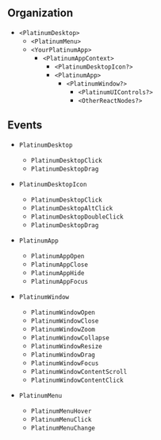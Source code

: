 ## Organization

* `<PlatinumDesktop>`
    * `<PlatinumMenu>`
    * `<YourPlatinumApp>`
        * `<PlatinumAppContext>`
            * `<PlatinumDesktopIcon?>`
            * `<PlatinumApp>`
                * `<PlatinumWindow?>`
                    * `<PlatinumUIControls?>`
                    * `<OtherReactNodes?>`

## Events

* `PlatinumDesktop`
    * `PlatinumDesktopClick`
    * `PlatinumDesktopDrag`

* `PlatinumDesktopIcon`
    * `PlatinumDesktopClick`
    * `PlatinumDesktopAltClick`
    * `PlatinumDesktopDoubleClick`
    * `PlatinumDesktopDrag`

* `PlatinumApp`
    * `PlatinumAppOpen`
    * `PlatinumAppClose`
    * `PlatinumAppHide`
    * `PlatinumAppFocus`

* `PlatinumWindow`
    * `PlatinumWindowOpen`
    * `PlatinumWindowClose`
    * `PlatinumWindowZoom`
    * `PlatinumWindowCollapse`
    * `PlatinumWindowResize`
    * `PlatinumWindowDrag`
    * `PlatinumWindowFocus`
    * `PlatinumWindowContentScroll`
    * `PlatinumWindowContentClick`

* `PlatinumMenu`
    * `PlatinumMenuHover`
    * `PlatinumMenuClick`
    * `PlatinumMenuChange`
